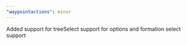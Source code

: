 ```yaml
---
"waypointactions": minor
---
```


Added support for treeSelect support for options and formation select support
